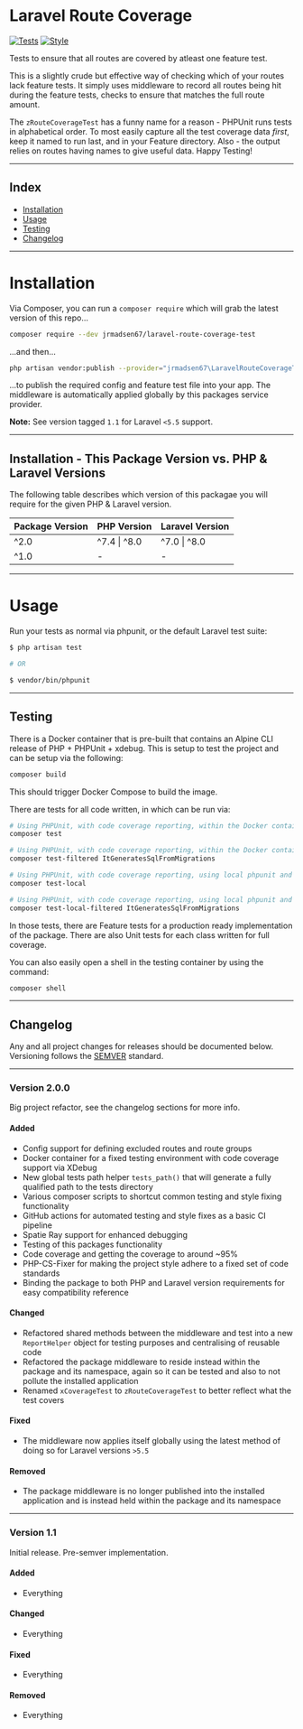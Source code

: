 # Laravel Route Coverage

[![Tests](https://github.com/jrmadsen67/laravel-route-coverage-test/actions/workflows/tests.yml/badge.svg)](https://github.com/jrmadsen67/laravel-route-coverage-test/actions/workflows/tests.yml)
[![Style](https://github.com/jrmadsen67/laravel-route-coverage-test/actions/workflows/style.yml/badge.svg)](https://github.com/jrmadsen67/laravel-route-coverage-test/actions/workflows/style.yml)

Tests to ensure that all routes are covered by atleast one feature test.

This is a slightly crude but effective way of checking which of your routes lack feature tests. It simply uses middleware to record all routes being hit during the feature tests, checks to ensure that matches the full route amount.

The `zRouteCoverageTest` has a funny name for a reason - PHPUnit runs tests in alphabetical order. To most easily capture all the test coverage data _first_, keep it named to run last, and in your Feature directory. Also - the output relies on routes having names to give useful data. Happy Testing!

---

## Index

-   [Installation](#installation)
-   [Usage](#usage)
-   [Testing](#testing)
-   [Changelog](#changelog)

---

# Installation

Via Composer, you can run a `composer require` which will grab the latest version of this repo...

```sh
composer require --dev jrmadsen67/laravel-route-coverage-test
```

...and then...

```sh
php artisan vendor:publish --provider="jrmadsen67\LaravelRouteCoverageTest\Providers\CoverageServiceProvider"
```

...to publish the required config and feature test file into your app. The middleware is automatically applied globally by this packages service provider.

**Note:** See version tagged `1.1` for Laravel `<5.5` support.

---

## Installation - This Package Version vs. PHP & Laravel Versions

The following table describes which version of this packagae you will require for the given PHP & Laravel version.

| Package Version | PHP Version  | Laravel Version |
| --------------- | ------------ | --------------- |
| ^2.0            | ^7.4 \| ^8.0 | ^7.0 \| ^8.0    |
| ^1.0            | -            | -               |

---

# Usage

Run your tests as normal via phpunit, or the default Laravel test suite:

```sh
$ php artisan test

# OR

$ vendor/bin/phpunit
```

---

## Testing

There is a Docker container that is pre-built that contains an Alpine CLI release of PHP + PHPUnit + xdebug. This is setup to test the project and can be setup via the following:

```sh
composer build
```

This should trigger Docker Compose to build the image.

There are tests for all code written, in which can be run via:

```sh
# Using PHPUnit, with code coverage reporting, within the Docker container
composer test

# Using PHPUnit, with code coverage reporting, within the Docker container, specifying a direct test
composer test-filtered ItGeneratesSqlFromMigrations

# Using PHPUnit, with code coverage reporting, using local phpunit and xdebug
composer test-local

# Using PHPUnit, with code coverage reporting, using local phpunit and xdebug, specifying a direct test
composer test-local-filtered ItGeneratesSqlFromMigrations
```

In those tests, there are Feature tests for a production ready implementation of the package. There are also Unit tests for each class written for full coverage.

You can also easily open a shell in the testing container by using the command:

```sh
composer shell
```

---

## Changelog

Any and all project changes for releases should be documented below. Versioning follows the [SEMVER](https://semver.org/) standard.

---

### Version 2.0.0

Big project refactor, see the changelog sections for more info.

#### Added

-   Config support for defining excluded routes and route groups
-   Docker container for a fixed testing environment with code coverage support via XDebug
-   New global tests path helper `tests_path()` that will generate a fully qualified path to the tests directory
-   Various composer scripts to shortcut common testing and style fixing functionality
-   GitHub actions for automated testing and style fixes as a basic CI pipeline
-   Spatie Ray support for enhanced debugging
-   Testing of this packages functionality
-   Code coverage and getting the coverage to around ~95%
-   PHP-CS-Fixer for making the project style adhere to a fixed set of code standards
-   Binding the package to both PHP and Laravel version requirements for easy compatibility reference

#### Changed

-   Refactored shared methods between the middleware and test into a new `ReportHelper` object for testing purposes and centralising of reusable code
-   Refactored the package middleware to reside instead within the package and its namespace, again so it can be tested and also to not pollute the installed application
-   Renamed `xCoverageTest` to `zRouteCoverageTest` to better reflect what the test covers

#### Fixed

-   The middleware now applies itself globally using the latest method of doing so for Laravel versions `>5.5`

#### Removed

-   The package middleware is no longer published into the installed application and is instead held within the package and its namespace

---

### Version 1.1

Initial release. Pre-semver implementation.

#### Added

-   Everything

#### Changed

-   Everything

#### Fixed

-   Everything

#### Removed

-   Everything
